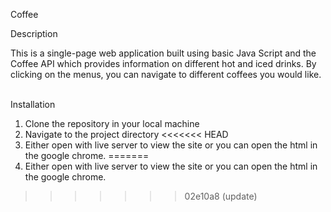 Coffee

Description 

This is a single-page web application built using basic Java Script and the Coffee API which provides information on different hot and iced drinks. By clicking on the menus, you can navigate to different coffees you would like.  


Installation 

1. Clone the repository in your local machine 
2. Navigate to the project directory 
<<<<<<< HEAD
3. Either open with live server to view the site or you can open the html in the google chrome.
=======
3. Either open with live server to view the site or you can open the html in the google chrome.
>>>>>>> 02e10a8 (update)
